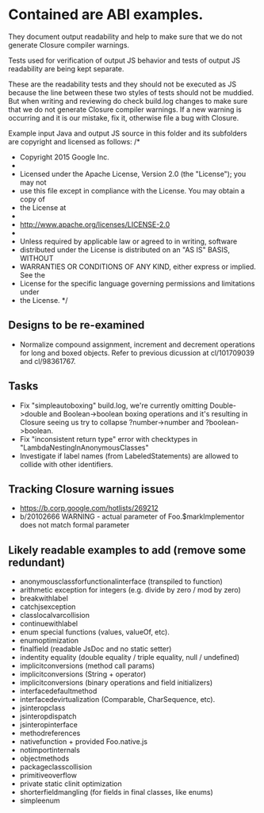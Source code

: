 # Contained are ABI examples.

They document output readability and help to make sure that we do not generate
Closure compiler warnings.

Tests used for verification of output JS behavior and tests of output JS
readability are being kept separate.

These are the readability tests and they should not be executed as JS
because the line between these two styles of tests should not be
muddied. But when writing and reviewing do check build.log changes to make
sure that we do not generate Closure compiler warnings. If a new warning is
occurring and it is our mistake, fix it, otherwise file a bug with Closure.

Example input Java and output JS source in this folder and its subfolders
are copyright and licensed as follows:
/*
 * Copyright 2015 Google Inc.
 *
 * Licensed under the Apache License, Version 2.0 (the "License"); you may not
 * use this file except in compliance with the License. You may obtain a copy of
 * the License at
 *
 * http://www.apache.org/licenses/LICENSE-2.0
 *
 * Unless required by applicable law or agreed to in writing, software
 * distributed under the License is distributed on an "AS IS" BASIS, WITHOUT
 * WARRANTIES OR CONDITIONS OF ANY KIND, either express or implied. See the
 * License for the specific language governing permissions and limitations under
 * the License.
 */

## Designs to be re-examined
- Normalize compound assignment, increment and decrement operations for long and
  boxed objects. Refer to previous dicussion at cl/101709039 and cl/98361767.

## Tasks
- Fix "simpleautoboxing" build.log, we're currently omitting Double->double and Boolean->boolean
    boxing operations and it's resulting in Closure seeing us try to collapse ?number->number and
    ?boolean->boolean.
- Fix "inconsistent return type" error with checktypes in "LambdaNestingInAnonymousClasses"
- Investigate if label names (from LabeledStatements) are allowed to collide with other identifiers.

## Tracking Closure warning issues
- https://b.corp.google.com/hotlists/269212
- b/20102666 WARNING - actual parameter of Foo.$markImplementor does not match
  formal parameter

## Likely readable examples to add (remove some redundant)
- anonymousclassforfunctionalinterface (transpiled to function)
- arithmetic exception for integers (e.g. divide by zero / mod by zero)
- breakwithlabel
- catchjsexception
- classlocalvarcollision
- continuewithlabel
- enum special functions (values, valueOf, etc).
- enumoptimization
- finalfield (readable JsDoc and no static setter)
- indentity equality (double equality / triple equality, null / undefined)
- implicitconversions (method call params)
- implicitconversions (String + operator)
- implicitconversions (binary operations and field initializers)
- interfacedefaultmethod
- interfacedevirtualization (Comparable, CharSequence, etc).
- jsinteropclass
- jsinteropdispatch
- jsinteropinterface
- methodreferences
- nativefunction + provided Foo.native.js
- notimportinternals
- objectmethods
- packageclasscollision
- primitiveoverflow
- private static clinit optimization
- shorterfieldmangling (for fields in final classes, like enums)
- simpleenum
